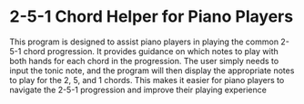 # 2-5-1 Chord Helper for Piano Players
This program is designed to assist piano players in playing the common 2-5-1 chord progression. 
It provides guidance on which notes to play with both hands for each chord in the progression. 
The user simply needs to input the tonic note, and the program will then display the appropriate notes to play for the 2, 5, and 1 chords. 
This makes it easier for piano players to navigate the 2-5-1 progression and improve their playing experience
